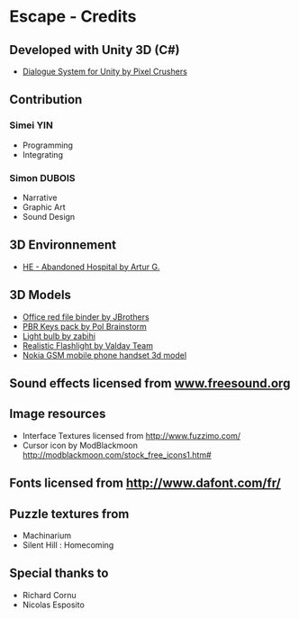 # Escape - Credits

## Developed with Unity 3D (C#)
- [Dialogue System for Unity by Pixel Crushers](https://www.assetstore.unity3d.com/en/#!/content/11672)

## Contribution
### Simei YIN
- Programming
- Integrating
### Simon DUBOIS
- Narrative
- Graphic Art
- Sound Design

## 3D Environnement
- [HE - Abandoned Hospital by Artur G.](https://www.assetstore.unity3d.com/en/#!/content/22030)

## 3D Models
- [Office red file binder by JBrothers](https://www.assetstore.unity3d.com/en/#!content/7672)
- [PBR Keys pack by Pol Brainstorm](https://www.assetstore.unity3d.com/en/#!content/54567)
- [Light bulb by zabihi](http://tf3dm.com/3d-model/light-bulb-29897.html)
- [Realistic Flashlight by Valday Team](https://www.assetstore.unity3d.com/en/#!content/71040)
- [Nokia GSM mobile phone handset 3d model](http://www.cadnav.com/3d-models/model-20828.html)

## Sound effects licensed from www.freesound.org

## Image resources
- Interface Textures licensed from http://www.fuzzimo.com/
- Cursor icon by ModBlackmoon http://modblackmoon.com/stock_free_icons1.htm#

## Fonts licensed from http://www.dafont.com/fr/

## Puzzle textures from
- Machinarium
- Silent Hill : Homecoming

## Special thanks to
- Richard Cornu
- Nicolas Esposito
